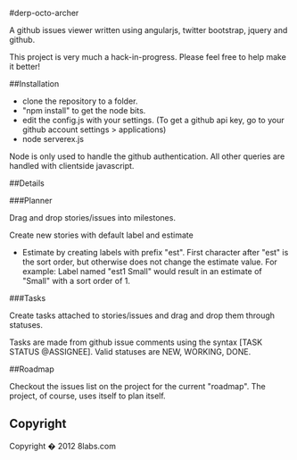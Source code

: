 #derp-octo-archer

A github issues viewer written using angularjs, twitter bootstrap, jquery and github.

This project is very much a hack-in-progress.  Please feel free to help make it better!


##Installation

* clone the repository to a folder.
* "npm install" to get the node bits.
* edit the config.js with your settings.  (To get a github api key, go to your github account settings > applications)
* node serverex.js

Node is only used to handle the github authentication.  All other queries are handled with clientside javascript.



##Details

###Planner

Drag and drop stories/issues into milestones.

Create new stories with default label and estimate

* Estimate by creating labels with prefix "est".  First character after "est" is the sort order, but otherwise does not change the estimate value.  For example: Label named "est1 Small" would result in an estimate of "Small" with a sort order of 1.

###Tasks

Create tasks attached to stories/issues and drag and drop them through statuses.

Tasks are made from github issue comments using the syntax [TASK STATUS @ASSIGNEE].  Valid statuses are NEW, WORKING, DONE.


##Roadmap

Checkout the issues list on the project for the current "roadmap". The project, of course, uses itself to plan itself.


## Copyright

Copyright � 2012 8labs.com
